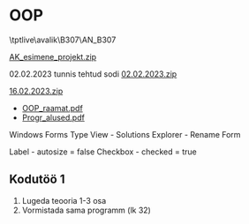 # OOP

\\tptlive\avalik\B307\AN_B307

[AK_esimene_projekt.zip](https://github.com/AlvinKask/OOP/files/10746697/AK_esimene_projekt.zip)


02.02.2023 tunnis tehtud sodi
[02.02.2023.zip](https://github.com/AlvinKask/OOP/files/10567249/02.02.2023.zip)

[16.02.2023.zip](https://github.com/AlvinKask/OOP/files/10754401/16.02.2023.zip)




- [OOP_raamat.pdf](https://github.com/AlvinKask/OOP/files/10565809/OOP_raamat.pdf)
- [Progr_alused.pdf](https://github.com/AlvinKask/OOP/files/10565910/Progr_alused.pdf)

Windows Forms Type
View - Solutions Explorer - Rename Form

Label - autosize = false
Checkbox - checked = true

## Kodutöö 1
1. Lugeda teooria 1-3 osa
2. Vormistada sama programm (lk 32)
